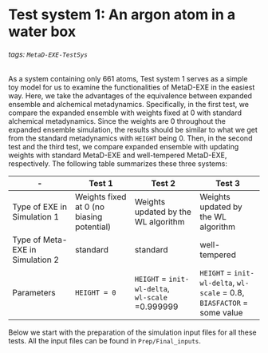 # Test system 1: An argon atom in a water box
###### tags: `MetaD-EXE-TestSys`
As a system containing only 661 atoms, Test system 1 serves as a simple toy model for us to examine the functionalities of MetaD-EXE in the easiest way. Here, we take the advantages of the equivalence between expanded ensemble and alchemical metadynamics. Specifically, in the first test, we compare the expanded ensemble with weights fixed at 0 with standard alchemical metadynamics. Since the weights are 0 throughout the expanded ensemble simulation, the results should be similar to what we get from the standard metadynamics with `HEIGHT` being 0. Then, in the second test and the third test, we compare expanded ensemble with updating weights with standard MetaD-EXE and well-tempered MetaD-EXE, respectively. The following table summarizes these three systems:



| -                | Test 1             | Test 2                                           | Test 3                             |
| ---------------- | ------------------ | ------------------------------------------------ | ---------------------------------- |
| Type of EXE in Simulation 1      | Weights fixed at 0 (no biasing potential) | Weights updated by the WL algorithm                                 | Weights updated by the WL algorithm                  |
| Type of Meta-EXE in Simulation 2| standard           | standard                                         | well-tempered                      |
| Parameters       | `HEIGHT = 0`       | `HEIGHT` = `init-wl-delta`, </br>`wl-scale` =0.999999 | `HEIGHT` = `init-wl-delta`, `wl-scale` = 0.8, </br>`BIASFACTOR` = some value |

Below we start with the preparation of the simulation input files for all these tests. All the input files can be found in `Prep/Final_inputs`.










